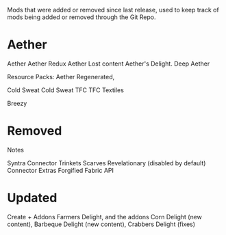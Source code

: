 Mods that were added or removed since last release, used to keep track of mods being added or removed through the Git Repo. 

# Aether

Aether
Aether Redux
Aether Lost content
Aether's Delight.
Deep Aether

Resource Packs: Aether Regenerated,

Cold Sweat
Cold Sweat TFC
TFC Textiles

Breezy

# Removed

Notes

Syntra Connector
Trinkets
Scarves
Revelationary (disabled by default)
Connector Extras
Forgified Fabric API

# Updated 

Create + Addons
Farmers Delight, and the addons Corn Delight (new content), Barbeque Delight (new content), Crabbers Delight (fixes)
